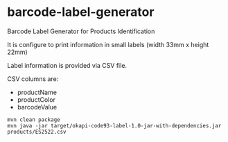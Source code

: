 # barcode-label-generator

Barcode Label Generator for Products Identification

It is configure to print information in small labels (width 33mm x height 22mm)

Label information is provided via CSV file. 

CSV columns are:
 - productName
 - productColor
 - barcodeValue

```
mvn clean package
mvn java -jar target/okapi-code93-label-1.0-jar-with-dependencies.jar products/ES2522.csv
```